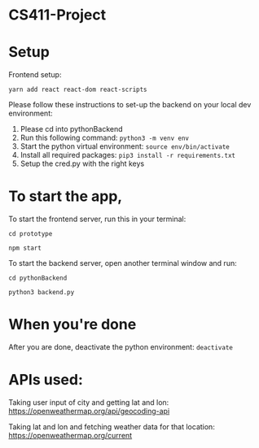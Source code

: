 # CS411-Project

# Setup

Frontend setup:

`yarn add react react-dom react-scripts`

Please follow these instructions to set-up the backend on your local dev environment:

1. Please cd into pythonBackend
2. Run this following command: `python3 -m venv env`
3. Start the python virtual environment: `source env/bin/activate`
4. Install all required packages: `pip3 install -r requirements.txt`
5. Setup the cred.py with the right keys

# To start the app,

To start the frontend server, run this in your terminal:

`cd prototype`

`npm start`

To start the backend server, open another terminal window and run:

`cd pythonBackend`

`python3 backend.py`

# When you're done

After you are done, deactivate the python environment: `deactivate`

# APIs used:

Taking user input of city and getting lat and lon: https://openweathermap.org/api/geocoding-api

Taking lat and lon and fetching weather data for that location: https://openweathermap.org/current
